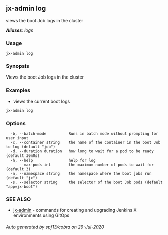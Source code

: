## jx-admin log

views the boot Job logs in the cluster

***Aliases**: logs*

### Usage

```
jx-admin log
```

### Synopsis

Views the boot Job logs in the cluster

### Examples

  * views the current boot logs
  
  ```bash
  jx-admin log
  ```

### Options

```
  -b, --batch-mode          Runs in batch mode without prompting for user input
  -c, --container string    the name of the container in the boot Job to log (default "job")
  -d, --duration duration   how long to wait for a pod to be ready (default 30m0s)
  -h, --help                help for log
      --max-pods int        the maximum number of pods to wait for (default 3)
  -n, --namespace string    the namespace where the boot jobs run (default "jx")
  -s, --selector string     the selector of the boot Job pods (default "app=jx-boot")
```

### SEE ALSO

* [jx-admin](jx-admin.md)	 - commands for creating and upgrading Jenkins X environments using GitOps

###### Auto generated by spf13/cobra on 29-Jul-2020
